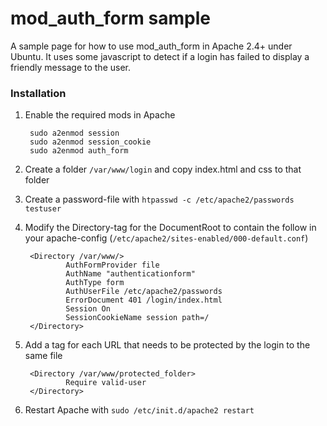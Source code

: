 mod_auth_form sample
==========
A sample page for how to use mod_auth_form in Apache 2.4+ under Ubuntu.
It uses some javascript to detect if a login has failed to display a friendly message to the user.

### Installation 
1. Enable the required mods in Apache

        sudo a2enmod session
        sudo a2enmod session_cookie
        sudo a2enmod auth_form
        
2. Create a folder ```/var/www/login``` and copy index.html and css to that folder
3. Create a password-file with ```htpasswd -c /etc/apache2/passwords testuser```
4. Modify the Directory-tag for the DocumentRoot to contain the follow in your apache-config (```/etc/apache2/sites-enabled/000-default.conf```) 

        <Directory /var/www/>
                AuthFormProvider file
                AuthName "authenticationform"
                AuthType form
                AuthUserFile /etc/apache2/passwords
                ErrorDocument 401 /login/index.html
                Session On
                SessionCookieName session path=/
        </Directory>
 
5. Add a tag for each URL that needs to be protected by the login to the same file

        <Directory /var/www/protected_folder>
                Require valid-user
        </Directory>

6. Restart Apache with ```sudo /etc/init.d/apache2 restart```
